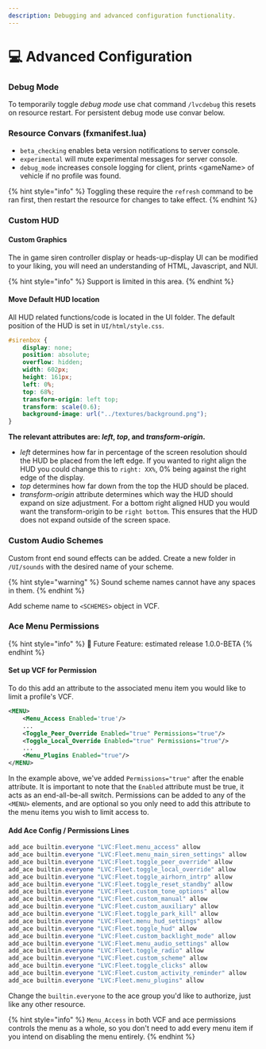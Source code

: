```yaml
---
description: Debugging and advanced configuration functionality.
---
```


# 💻 Advanced Configuration

### Debug Mode

To temporarily toggle _debug mode_ use chat command `/lvcdebug` this resets on resource restart. For persistent debug mode use convar below.

### **Resource Convars (fxmanifest.lua)**

* `beta_checking` enables beta version notifications to server console.
* `experimental` will mute experimental messages for server console.
* `debug_mode` increases console logging for client, prints \<gameName> of vehicle if no profile was found.

{% hint style="info" %}
Toggling these require the `refresh` command to be ran first, then restart the resource for changes to take effect.
{% endhint %}

### Custom HUD

#### Custom Graphics

The in game siren controller display or heads-up-display UI can be modified to your liking, you will need an understanding of HTML, Javascript, and NUI.&#x20;

{% hint style="info" %}
Support is limited in this area.
{% endhint %}

#### Move Default HUD location

All HUD related functions/code is located in the UI folder. The default position of the HUD is set in `UI/html/style.css`.

```css
#sirenbox {
	display: none;
	position: absolute;
	overflow: hidden;
	width: 602px;
	height: 161px;
	left: 0%;
	top: 68%;
	transform-origin: left top;
	transform: scale(0.6);
	background-image: url("../textures/background.png");
}
```

**The relevant attributes are:&#x20;**_**left**_**,&#x20;**_**top**_**, and&#x20;**_**transform-origin**_**.**

* _left_ determines how far in percentage of the screen resolution should the HUD be placed from the left edge. If you wanted to right align the HUD you could change this to `right: XX%`, 0% being against the right edge of the display.
* _top_ determines how far down from the top the HUD should be placed.
* _transform-origin_ attribute determines which way the HUD should expand on size adjustment. For a bottom right aligned HUD you would want the transform-origin to be `right bottom`. This ensures that the HUD does not expand outside of the screen space.

### Custom Audio Schemes

Custom front end sound effects can be added. Create a new folder in `/UI/sounds` with the desired name of your scheme.

{% hint style="warning" %}
Sound scheme names cannot have any spaces in them.
{% endhint %}

Add scheme name to `<SCHEMES>` object in VCF.

### Ace Menu Permissions

{% hint style="info" %}
:date: Future Feature: estimated release 1.0.0-BETA
{% endhint %}

#### Set up VCF for Permission

To do this add an attribute to the associated menu item you would like to limit a profile's VCF.

```xml
<MENU>
	<Menu_Access Enabled='true'/>
	...
	<Toggle_Peer_Override Enabled="true" Permissions="true"/>	
	<Toggle_Local_Override Enabled="true" Permissions="true"/>
	...
	<Menu_Plugins Enabled="true"/>
</MENU>
```

In the example above, we've added `Permissions="true"` after the enable attribute. It is important to note that the `Enabled` attribute must be true, it acts as an end-all-be-all switch. Permissions can be added to any of the `<MENU>` elements, and are optional so you only need to add this attribute to the menu items you wish to limit access to.

#### Add Ace Config / Permissions Lines

```actionscript
add_ace builtin.everyone "LVC:Fleet.menu_access" allow
add_ace builtin.everyone "LVC:Fleet.menu_main_siren_settings" allow
add_ace builtin.everyone "LVC:Fleet.toggle_peer_override" allow
add_ace builtin.everyone "LVC:Fleet.toggle_local_override" allow
add_ace builtin.everyone "LVC:Fleet.toggle_airhorn_intrp" allow
add_ace builtin.everyone "LVC:Fleet.toggle_reset_standby" allow
add_ace builtin.everyone "LVC:Fleet.custom_tone_options" allow
add_ace builtin.everyone "LVC:Fleet.custom_manual" allow
add_ace builtin.everyone "LVC:Fleet.custom_auxiliary" allow
add_ace builtin.everyone "LVC:Fleet.toggle_park_kill" allow
add_ace builtin.everyone "LVC:Fleet.menu_hud_settings" allow
add_ace builtin.everyone "LVC:Fleet.toggle_hud" allow
add_ace builtin.everyone "LVC:Fleet.custom_backlight_mode" allow
add_ace builtin.everyone "LVC:Fleet.menu_audio_settings" allow
add_ace builtin.everyone "LVC:Fleet.toggle_radio" allow
add_ace builtin.everyone "LVC:Fleet.custom_scheme" allow
add_ace builtin.everyone "LVC:Fleet.toggle_clicks" allow
add_ace builtin.everyone "LVC:Fleet.custom_activity_reminder" allow
add_ace builtin.everyone "LVC:Fleet.menu_plugins" allow
```

Change the `builtin.everyone` to the ace group you'd like to authorize, just like any other resource.

{% hint style="info" %}
`Menu_Access` in both VCF and ace permissions controls the menu as a whole, so you don't need to add every menu item if you intend on disabling the menu entirely.
{% endhint %}
